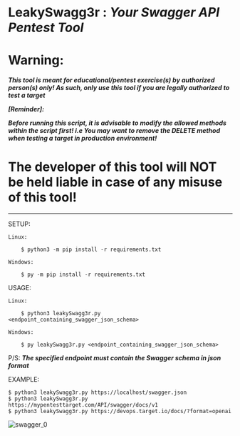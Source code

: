 # LeakySwagg3r : ***Your Swagger API Pentest Tool***
# Warning:
***This tool is meant for educational/pentest exercise(s) by authorized person(s) only!
As such, only use this tool if you are legally authorized to test a target***  

***[Reminder]:***

***Before running this script, it is advisable to modify the allowed methods within the script first! i.e You may want to remove the DELETE method when testing a target in production environment!***

# The developer of this tool will NOT be held liable in case of any misuse of this tool!
------------------------------------------------------------------------------------------------------


SETUP:

	Linux: 
 
 		$ python3 -m pip install -r requirements.txt
   
	Windows: 
 
 		$ py -m pip install -r requirements.txt

USAGE:

	Linux: 
 
		$ python3 leakySwagg3r.py <endpoint_containing_swagger_json_schema>
  
	Windows:
 
		$ py leakySwagg3r.py <endpoint_containing_swagger_json_schema>

P/S: ***The specified endpoint must contain the Swagger schema in json format***

EXAMPLE: 

	$ python3 leakySwagg3r.py https://localhost/swagger.json
 	$ python3 leakySwagg3r.py https://mypentesttarget.com/API/swagger/docs/v1
	$ python3 leakySwagg3r.py https://devops.target.io/docs/?format=openai


![swagger_0](https://github.com/3sth3rN00n/LeakySwagg3r/assets/171611980/6413f8d5-3674-4093-a880-045df328054c)

